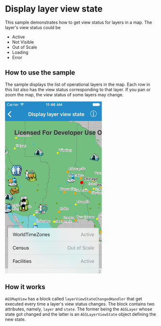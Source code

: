 # Display layer view state

This sample demonstrates how to get view status for layers in a map. The layer's view status could be 

* Active
* Not Visible
* Out of Scale
* Loading
* Error

## How to use the sample

The sample displays the list of operational layers in the map. Each row in this list also has the view status corresponding to that layer. If you pan or zoom the map, the view status of some layers may change.

![](image1.png)

## How it works

`AGSMapView` has a block called `layerViewStateChangedHandler` that get executed every time a layer's view status changes. The block contains two attributes, namely, `layer` and `state`. The former being the `AGSLayer` whose state got changed and the latter is an `AGSLayerViewState` object defining the new state.



